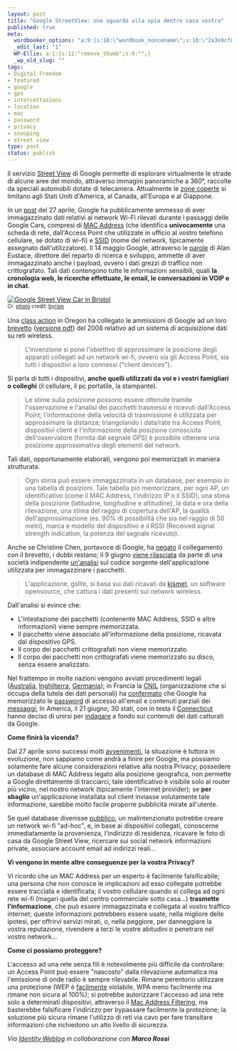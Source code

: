```yaml
--- 
layout: post
title: "Google StreetView: uno sguardo alla spia dentro casa vostra"
published: true
meta: 
  wordbooker_options: "a:9:{s:18:\"wordbook_noncename\";s:10:\"2a3e9cf8ff\";s:18:\"wordbook_page_post\";s:15:\"131388540210117\";s:18:\"wordbook_orandpage\";s:1:\"1\";s:23:\"wordbook_default_author\";s:1:\"1\";s:23:\"wordbook_extract_length\";s:3:\"256\";s:19:\"wordbook_actionlink\";s:3:\"300\";s:26:\"wordbooker_publish_default\";s:2:\"on\";s:18:\"wordbook_attribute\";s:7:\"%title%\";s:29:\"wordbooker_status_update_text\";s:35:\": New blog post :  %title% - %link%\";}"
  _edit_last: "1"
  WP-Ellie: a:1:{s:12:"remove_thumb";s:0:"";}
  _wp_old_slug: ""
tags: 
- Digital Freedom
- featured
- google
- gps
- intercettazioni
- location
- mac
- password
- privacy
- snooping
- street view
type: post
status: publish
---
```

Il servizio [Street View][stw] di Google permette di esplorare virtualmente le strade di alcune aree del mondo, attraverso immagini panoramiche a 360°, raccolte da speciali automobili dotate di telecamera. Attualmente le [zone coperte][stwc] si limitano agli Stati Uniti d'America, al Canada, all'Europa e al Giappone.  
  
In un [post][amm] del 27 aprile, Google ha pubblicamente ammesso di aver immagazzinato dati relativi ai network Wi-Fi rilevati durante i passaggi delle Google Cars, compresi di [MAC Address][mac] (che identifica **univocamente** una scheda di rete, dall'Access Point che utilizzate in ufficio al vostro telefono cellulare, se dotato di wi-fi) e [SSID][ssid] (nome del network, tipicamente assegnato dall'utilizzatore). Il 14 maggio Google, attraverso le [parole][wrds] di Alan Eustace, direttore del reparto di ricerca e sviluppo, ammette di aver immagazzinato anche i payload, ovvero i dati grezzi di traffico non crittografato. Tali dati contengono tutte le informazioni sensibili, quali **la cronologia web, le ricerche effettuate, le email, le conversazioni in VOIP e in chat**.  
  
<a href="http://www.flickr.com/photos/26953973@N08/2666901841/" title="Google Street View Car in Bristol" target="_blank"><img src="http://farm4.static.flickr.com/3001/2666901841_a16aa6a53b.jpg" alt="Google Street View Car in Bristol" border="0" /></a><br /><small><a href="http://creativecommons.org/licenses/by/2.0/" title="Attribution License" target="_blank"><img src="http://www.lastknight.com/wp-content/plugins/photo-dropper/images/cc.png" alt="Creative Commons License" border="0" width="16" height="16" align="absmiddle" /></a> <a href="http://www.photodropper.com/photos/" target="_blank">photo</a> credit: <a href="http://www.flickr.com/photos/26953973@N08/2666901841/" title="byrion" target="_blank">byrion</a></small>
  
Una [class action][clss] in Oregon ha collegato le ammissioni di Google ad un loro [brevetto][pat] ([versione pdf][pdf]) del 2008 relativo ad un sistema di acquisizione dati su reti wireless.  
  
> L'invenzione si pone l'obiettivo di approssimare la posizione degli apparati collegati ad un network wi-fi, ovvero sia gli Access Point, sia tutti i dispositivi a loro connessi ("client devices").
  
Si parla di tutti i dispositivi, **anche quelli utilizzati da voi e i vostri famigliari o colleghi** (il cellulare, il pc portatile, la stampante).  
  
> Le stime sulla posizione possono essere ottenute tramite l'osservazione e l'analisi dei pacchetti trasmessi e ricevuti dall'Access Point; l'informazione della velocità di trasmissione è utilizzata per approssimare la distanza; triangolando i data/rate tra Access Point, dispositivi client e l'informazione della posizione conosciuta dell'osservatore (fornita dal segnale GPS) è possibile ottenere una posizione approssimativa degli elementi del network.  
  
Tali dati, opportunamente elaborati, vengono poi memorizzati in maniera strutturata.  
  
> Ogni stima può essere immagazzinata in un database, per esempio in una tabella di posizioni. Tale tabella piò memorizzare, per ogni AP, un identificativo (come il MAC Address, l'indirizzo IP o il SSID), una stima della posizione (latitudine, longitudine e altitudine), la data e ora della rilevazione, una stima del raggio di copertura dell'AP, la qualità dell'approssimazione (es. 90% di possibilità che sia nel raggio di 50 metri), marca e modello del dispositivo e il RSSI (Received signal strength indication, la potenza del segnale ricevuto).  
  
Anche se Christine Chen, portavoce di Google, ha [negato][eml] il collegamento con il brevetto, i dubbi restano; il 9 giugno [viene rilasciata][rel] da parte di una società indipendente [un'analisi][anl] sul codice sorgente dell'applicazione utilizzata per immagazzinare i pacchetti.  
  
> L'applicazione, gslite, si basa sui dati ricavati da [kismet][kis], un software opensource, che cattura i dati presenti sui network wireless.  
  
Dall'analisi si evince che:  
  
* L'intestazione dei pacchetti (contenente MAC Address, SSID e altre informazioni) viene sempre memorizzata.
* Il pacchetto viene associato all'informazione della posizione, ricavata dal dispositivo GPS.
* Il corpo dei pacchetti crittografati non viene memorizzato.
* Il corpo dei pacchetti non crittografati viene memorizzato su disco, senza essere analizzato.
  
Nel frattempo in molte nazioni vengono avviati procedimenti legali ([Australia][aus], [Inghilterra][ing], [Germania][ger]); in Francia la [CNIL][cnil] (organizzazione che si occupa della tutela dei dati personali) ha [confermato][fra1] che Google ha memorizzato le [password][fra2] di accesso all'email e contenuti parziali dei [messaggi][fra3]; In America, il 21 giugno, 30 stati, con in testa il [Connecticut][30stati2] hanno deciso di unirsi per [indagare][30stati1] a fondo sui contenuti dei dati catturati da Google.  
  
**Come finirà la vicenda?**  
  
Dal 27 aprile sono successi molti [avvenimenti][tim], la situazione è tuttora in evoluzione, non sappiamo come andrà a finire per Google, ma possiamo solamente fare alcune considerazioni relative alla nostra Privacy; possedere un database di MAC Address legato alla posizione geografica, non permette a Google direttamente di tracciarci, tale identificativo è visibile solo al router più vicino, nel nostro network (tipicamente l'internet provider); se **per sbaglio** un'applicazione installata sul client inviasse volutamente tale informazione, sarebbe molto facile proporre pubblicità mirate all'utente.  
  
Se quel database divenisse [pubblico][pub], un malintenzionato potrebbe creare un network wi-fi "ad-hoc", e, in base ai dispositivi collegati, conoscerne immediatamente la provenienza, l'indirizzo di residenza, ricavare le foto di casa da Google Street View, ricercare sui social network informazioni private, associare account email ad indirizzi reali...  
  
**Vi vengono in mente altre conseguenze per la vostra Privacy?**  
  
Vi ricordo che un MAC Address per un esperto è facilmente falsificabile; una persona che non conosce le implicazioni ad esso collegate potrebbe essere tracciata e identificata; il vostro cellulare quando si collega ad ogni rete wi-fi (magari quella del centro commerciale sotto casa...) **trasmette l'informazione**, che può essere immagazzinata e collegata al vostro traffico internet; queste informazioni potrebbero essere usate, nella migliore delle ipotesi, per offrirvi servizi mirati, o, nella peggiore, per danneggiare la vostra reputazione, rivendere a terzi le vostre abitudini o penetrare nel vostro network...  
  
**Come ci possiamo proteggere?**  
  
L'accesso ad una rete senza fili è notevolmente più difficile da controllare: un Access Point può essere "nascosto" dalla rilevazione automatica ma l'emissione di onde radio è sempre rilevabile. Rimane perentorio utilizzare una protezione (WEP è [facilmente][wep] violabile, WPA meno facilmente ma rimane non sicura al 100%); si potrebbe autorizzare l'accesso ad una rete solo a determinati dispositivi, attraverso il [Mac Address Filtering][filt], ma basterebbe falsificare l'indirizzo per bypassare facilmente la protezione; la soluzione più sicura rimane l'utilizzo di reti via cavo per fare transitare informazioni che richiedono un alto livello di sicurezza.  
  
<i>Via [Identity Weblog](http://www.identityblog.com/?p=1112) in collaborazione con **Marco Rossi**</i>

[stw]:http://maps.google.it/help/maps/streetview/
[stwc]:http://maps.google.it/help/maps/streetview/where-is-street-view.html
[mac]:http://it.wikipedia.org/wiki/MAC_address
[ssid]:http://it.wikipedia.org/wiki/SSID
[amm]:http://googlepolicyeurope.blogspot.com/2010/04/data-collected-by-google-cars.html
[wrds]:http://googleblog.blogspot.com/2010/05/wifi-data-collection-update.html
[clss]:http://www.computerworld.com/s/article/9177634/Google_wants_to_patent_technology_used_to_snoop_Wi_Fi_networks
[pat]:http://appft.uspto.gov/netacgi/nph-Parser?Sect1=PTO1&Sect2=HITOFF&d=PG01&p=1&u=%2Fnetahtml%2FPTO%2Fsrchnum.html&r=1&f=G&l=50&s1=%2220100020776%22.PGNR.&OS=DN/20100020776&RS=DN/20100020776
[pdf]:http://www.wired.com/images_blogs/threatlevel/2010/06/googpatent.pdft_.pdf
[eml]:http://www.wired.com/threatlevel/2010/06/google-wifi-sniffing/
[rel]:http://www.theregister.co.uk/2010/06/09/google_wi_fi_sniffing/
[anl]:http://static.googleusercontent.com/external_content/untrusted_dlcp/www.google.com/en//googleblogs/pdfs/friedberg_sourcecode_analysis_060910.pdf
[kis]:http://www.kismetwireless.net/
[pub]:http://www.identityblog.com/?p=1113
[aus]:http://www.ghacks.net/2010/06/06/australia-orders-privacy-probe-into-google-street-view/
[ing]:http://www.telegraph.co.uk/technology/google/7786255/Google-has-mapped-every-WiFi-network-in-Britain.html
[ger]:http://www.nytimes.com/2010/05/19/technology/19google.html
[cnil]:http://en.wikipedia.org/wiki/CNIL
[fra1]:http://news.bbc.co.uk/2/hi/technology/10364073.stm
[fra2]:http://www.pcworld.com/article/199359/google_wifi_data_grab_snared_passwords_email.html
[fra3]:http://lnx.web-burning.it/2010/06/19/cnil-google-street-view-cars-have-recorded-passwords-and-email-contents/
[30stati1]:http://www.ct.gov/ag/cwp/view.asp?Q=461862&amp;A=3869
[30stati2]:http://news.bbc.co.uk/2/hi/technology/10375623.stm
[30stati4]:http://www.pcworld.com/article/199508/google_under_multistate_privacy_microscope_how_we_got_here.html
[tim]:http://tech.fortune.cnn.com/2010/06/22/connecticut-attorney-general-to-lead-multi-state-google-investigation/
[filt]:http://en.wikipedia.org/wiki/MAC_filtering
[wep]:http://www.securnetwork.net/2007/04/06/cracking-wep-in-60-secondi/ 

